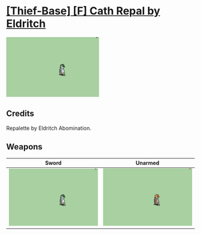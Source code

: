 # [\[Thief-Base\] \[F\] Cath Repal by Eldritch](./%5BThief-Base%5D%20%5BF%5D%20Cath%20Repal%20by%20Eldritch)

<img src="./1.%20Sword/Sword_000.png" alt="[Thief-Base] [F] Cath Repal by Eldritch standing" />

## Credits

Repalette by Eldritch Abomination.

## Weapons


|Sword |Unarmed |
|  :---: | :---: |
| <img alt="Sword animation" src="./1.%20Sword/Sword.gif" /> | <img alt="Unarmed animation" src="./8.%20Unarmed/Unarmed.gif" /> |
